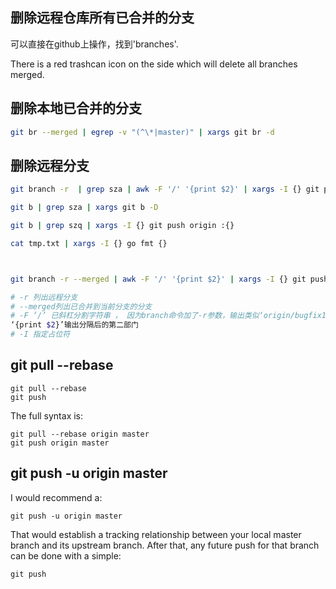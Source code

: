 ## 删除远程仓库所有已合并的分支

可以直接在github上操作，找到'branches'.

There is a red trashcan icon on the side which will delete all branches merged.



## 删除本地已合并的分支

````bash
git br --merged | egrep -v "(^\*|master)" | xargs git br -d
````



## 删除远程分支

```bash
git branch -r  | grep sza | awk -F '/' '{print $2}' | xargs -I {} git push origin :{}

git b | grep sza | xargs git b -D

git b | grep szq | xargs -I {} git push origin :{}

cat tmp.txt | xargs -I {} go fmt {}



git branch -r --merged | awk -F '/' '{print $2}' | xargs -I {} git push origin :{}

# -r 列出远程分支
# --merged列出已合并到当前分支的分支
# -F ‘/’ 已斜杠分割字符串 ， 因为branch命令加了-r参数，输出类似‘origin/bugfix1’, 分割后结果为 origin bugfix1
‘{print $2}’输出分隔后的第二部门
# -I 指定占位符
```

## git pull --rebase

```
git pull --rebase
git push
```

The full syntax is:

```
git pull --rebase origin master
git push origin master
```

## git push -u origin master

I would recommend a:

```
git push -u origin master
```

That would establish a tracking relationship between your local master branch and its upstream branch.
After that, any future push for that branch can be done with a simple:

```
git push
```